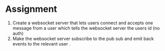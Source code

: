 # Assignment
1. Create a websocket server that lets users connect and accepts one message from a user which tells the websocket server the users id (no auth)
2. Make the websocket server subscribe to the pub sub and emit back events to the relevant user .